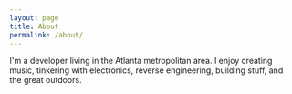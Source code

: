 ```yaml
---
layout: page
title: About
permalink: /about/
---
```

I'm a developer living in the Atlanta metropolitan area.
I enjoy creating music, tinkering with electronics, reverse engineering, building stuff, and the great outdoors.